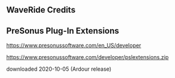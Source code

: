WaveRide Credits
---------------------------------------------------------
PreSonus Plug-In Extensions
---------------------------

https://www.presonussoftware.com/en_US/developer

https://www.presonussoftware.com/developer/pslextensions.zip

downloaded 2020-10-05 (Ardour release)
